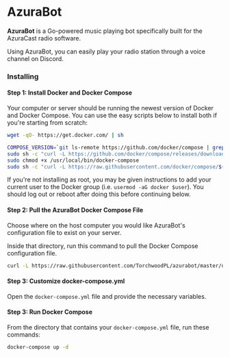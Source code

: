 # AzuraBot

**AzuraBot** is a Go-powered music playing bot specifically built for the AzuraCast radio software.

Using AzuraBot, you can easily play your radio station through a voice channel on Discord.

### Installing

#### Step 1: Install Docker and Docker Compose

Your computer or server should be running the newest version of Docker and Docker Compose. You can use the easy scripts below to install both if you're starting from scratch:

```bash
wget -qO- https://get.docker.com/ | sh

COMPOSE_VERSION=`git ls-remote https://github.com/docker/compose | grep refs/tags | grep -oP "[0-9]+\.[0-9][0-9]+\.[0-9]+$" | tail -n 1`
sudo sh -c "curl -L https://github.com/docker/compose/releases/download/${COMPOSE_VERSION}/docker-compose-`uname -s`-`uname -m` > /usr/local/bin/docker-compose"
sudo chmod +x /usr/local/bin/docker-compose
sudo sh -c "curl -L https://raw.githubusercontent.com/docker/compose/${COMPOSE_VERSION}/contrib/completion/bash/docker-compose > /etc/bash_completion.d/docker-compose"
```

If you're not installing as root, you may be given instructions to add your current user to the Docker group (i.e. `usermod -aG docker $user`). You should log out or reboot after doing this before continuing below.

#### Step 2: Pull the AzuraBot Docker Compose File

Choose where on the host computer you would like AzuraBot's configuration file to exist on your server.

Inside that directory, run this command to pull the Docker Compose configuration file.

```bash
curl -L https://raw.githubusercontent.com/TorchwoodPL/azurabot/master/docker-compose.sample.yml > docker-compose.yml
```

#### Step 3: Customize docker-compose.yml

Open the `docker-compose.yml` file and provide the necessary variables.

#### Step 3: Run Docker Compose

From the directory that contains your `docker-compose.yml` file, run these commands:

```bash
docker-compose up -d
```